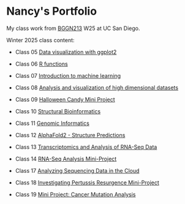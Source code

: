# Nancy's Portfolio
My class work from [BGGN213](https://bioboot.github.io/bggn213_W25/schedule/#15) W25 at UC San Diego.


Winter 2025 class content:


- Class 05 [Data visualization with ggplot2](https://github.com/nleonrivera/bggn213_github/blob/main/class05/class5.pdf)

- Class 06 [R functions](https://github.com/nleonrivera/bggn213_github/blob/main/class06/lab_class06.pdf)

- Class 07 [Introduction to machine learning](https://github.com/nleonrivera/bggn213_github/blob/main/Class07/Class07LAB.pdf)

- Class 08 [Analysis and visualization of high dimensional datasets](https://github.com/nleonrivera/bggn213_github/blob/main/Class08/Class08lab.pdf)

- Class 09 [Halloween Candy Mini Project](https://github.com/nleonrivera/bggn213_github/blob/main/class09/class09.pdf)

- Class 10 [Structural Bioinformatics](https://github.com/nleonrivera/bggn213_github/blob/main/class10/Class10.pdf)

- Class 11 [Genomic Informatics](https://github.com/nleonrivera/bggn213_github/blob/main/class12/Class11_genomics_lab.pdf)

- Class 12 [AlphaFold2 - Structure Predictions](https://github.com/nleonrivera/bggn213_github/blob/main/class12/alphafold-analysis.pdf)

- Class 13 [Transcriptomics and Analysis of RNA-Seq Data](https://github.com/nleonrivera/bggn213_github/blob/main/class13/class13-lab.pdf)

- Class 14 [RNA-Seq Analysis Mini-Project](https://github.com/nleonrivera/bggn213_github/blob/main/class13/Class-14.pdf)

- Class 17 [Analyzing Sequencing Data in the Cloud](https://github.com/nleonrivera/bggn213_github/blob/main/class17/NLR-Lab-17.pdf)

- Class 18 [Investigating Pertussis Resurgence Mini-Project](https://github.com/nleonrivera/bggn213_github/blob/main/Class18/Class-18-Lab.pdf)

- Class 19 [Mini Project: Cancer Mutation Analysis](https://github.com/nleonrivera/bggn213_github/blob/main/Class19/lab19.pdf)











